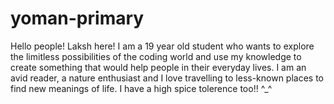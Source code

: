 # yoman-primary
Hello people!
Laksh here!
I am a 19 year old student who wants to explore the limitless possibilities of the coding world and use my knowledge to create something that would help people in their everyday lives.
I am an avid reader, a nature enthusiast and I love travelling to less-known places to find new meanings of life.
I have a high spice tolerence too!! ^_^
